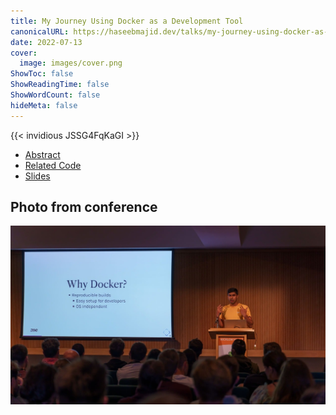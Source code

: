 ```yaml
---
title: My Journey Using Docker as a Development Tool
canonicalURL: https://haseebmajid.dev/talks/my-journey-using-docker-as-a-developer-tool/
date: 2022-07-13
cover:
  image: images/cover.png
ShowToc: false
ShowReadingTime: false
ShowWordCount: false
hideMeta: false
---
```


{{< invidious JSSG4FqKaGI >}}

- [Abstract](https://ep2022.europython.eu/session/my-journey-using-docker-as-a-development-tool)
- [Related Code](https://gitlab.com/hmajid2301/talks/-/tree/main/docker-as-a-dev-tool/example)
- [Slides](https://talks.haseebmajid.dev/docker-as-a-dev-tool/)

## Photo from conference

![Docker Talk](images/docker_talk.jpg)


